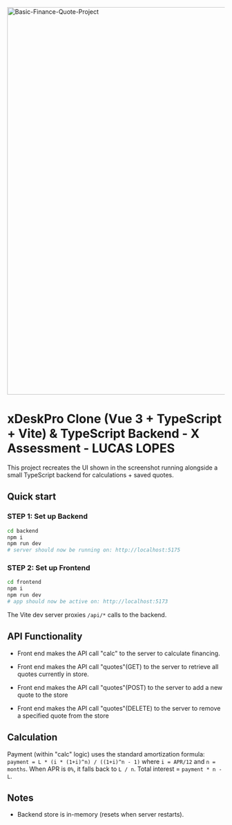 <img width="1140" height="895" alt="Basic-Finance-Quote-Project" src="https://github.com/user-attachments/assets/0e2587dc-ed83-4d2a-b5b7-bec9ccd463db" />

# xDeskPro Clone (Vue 3 + TypeScript + Vite) & TypeScript Backend - X Assessment - LUCAS LOPES

This project recreates the UI shown in the screenshot running alongside a small TypeScript backend for calculations + saved quotes.

## Quick start

### STEP 1: Set up Backend
```bash
cd backend
npm i
npm run dev
# server should now be running on: http://localhost:5175
```

### STEP 2: Set up Frontend
```bash
cd frontend
npm i
npm run dev
# app should now be active on: http://localhost:5173
```

The Vite dev server proxies `/api/*` calls to the backend.

## API Functionality
* Front end makes the API call "calc" to the server to calculate financing.

* Front end makes the API call "quotes"(GET) to the server to retrieve all quotes currently in store.

* Front end makes the API call "quotes"(POST) to the server to add a new quote to the store

* Front end makes the API call "quotes"(DELETE) to the server to remove a specified quote from the store

## Calculation
Payment (within "calc" logic) uses the standard amortization formula:
`payment = L * (i * (1+i)^n) / ((1+i)^n - 1)` where `i = APR/12` and `n = months`.
When APR is `0%`, it falls back to `L / n`. 
Total interest = `payment * n - L`.

## Notes
- Backend store is in-memory (resets when server restarts).
